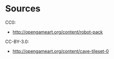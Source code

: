 # Sources

CC0:

- http://opengameart.org/content/robot-pack

CC-BY-3.0:

- http://opengameart.org/content/cave-tileset-0
